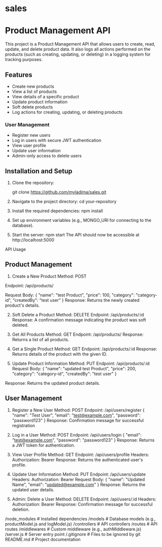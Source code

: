 # sales

# Product Management API

This project is a Product Management API that allows users to create, read, update, and delete product data. It also logs all actions performed on the products (such as creating, updating, or deleting) in a logging system for tracking purposes.

## Features

- Create new products
- View a list of products
- View details of a specific product
- Update product information
- Soft delete products
- Log actions for creating, updating, or deleting products


### User Management
- Register new users
- Log in users with secure JWT authentication
- View user profile
- Update user information
- Admin-only access to delete users


## Installation and Setup

1. Clone the repository:

   git clone https://github.com/myladima/sales.git

2. Navigate to the project directory:
    cd your-repository

3. Install the required dependencies:
    npm install

4. Set up environment variables (e.g., MONGO_URI for connecting to the database).

5. Start the server:
    npm start
    The API should now be accessible at http://localhost:5000


API Usage

## Product Management
1. Create a New Product
Method: POST

Endpoint: /api/products/

Request Body:
{
  "name": "test Product",
  "price": 100,
  "category": "category-id",
  "createdBy": "test user"
}
Response: Returns the newly created product's details.

2. Soft Delete a Product
Method: DELETE
Endpoint: /api/products/:id
Response: A confirmation message indicating the product was soft deleted.
3. Get All Products
Method: GET
Endpoint: /api/products/
Response: Returns a list of all products.
4. Get a Single Product
Method: GET
Endpoint: /api/products/:id
Response: Returns details of the product with the given ID.

5. Update Product Information
Method: PUT
Endpoint: /api/products/:id
Request Body:
{
  "name": "updated test Product",
  "price": 200,
  "category": "category-id",
  "createdBy": "test user"
}

Response: Returns the updated product details.

## User Management

1. Register a New User
  Method: POST
  Endpoint: /api/users/register
  {
    "name": "Test User",
    "email": "test@example.com",
    "password": "password123"
  }
Response: Confirmation message for successful registration

2. Log in a User
  Method: POST
  Endpoint: /api/users/login
{
  "email": "test@example.com",
  "password": "password123"
}
Response: Returns a JWT token for authentication.

3. View User Profile
Method: GET
  Endpoint: /api/users/profile
  Headers: Authorization: Bearer <token>
  Response: Returns the authenticated user's profile.

4. Update User Information
  Method: PUT
  Endpoint: /api/users/update
  Headers: Authorization: Bearer <token>
  Request Body:
  {
    "name": "Updated Name",
    "email": "updated@example.com"
  }
Response: Returns the updated user details.

5. Admin: Delete a User
  Method: DELETE
  Endpoint: /api/users/:id
  Headers: Authorization: Bearer <admin-token>
  Response: Confirmation message for successful deletion.


/node_modules       # Installed dependencies
/models             # Database models (e.g., productModel.js and logModel.js)
/controllers        # API controllers
/routes             # API routes
/middlewares        # Custom middleware (e.g., authMiddleware.js)
/server.js          # Server entry point
/.gitignore         # Files to be ignored by git
README.md           # Project documentation



